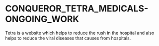 # CONQUEROR_TETRA_MEDICALS-ONGOING_WORK
Tetra is a website which helps to reduce the rush in the hospital and also helps to reduce the viral diseases that causes from hospitals.
